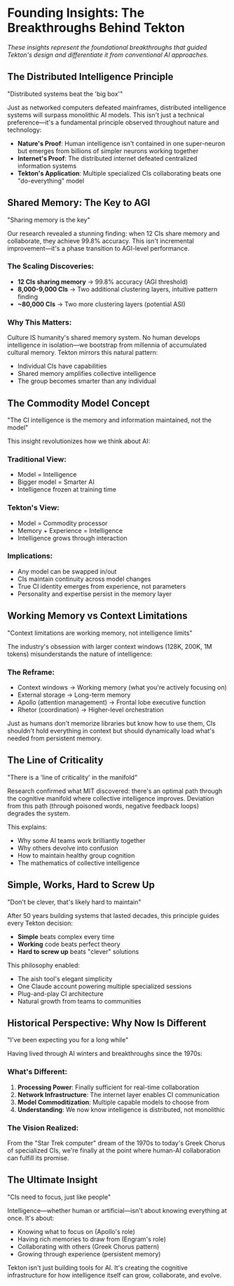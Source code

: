 # Founding Insights: The Breakthroughs Behind Tekton

*These insights represent the foundational breakthroughs that guided Tekton's design and differentiate it from conventional AI approaches.*

## The Distributed Intelligence Principle

"Distributed systems beat the 'big box'"

Just as networked computers defeated mainframes, distributed intelligence systems will surpass monolithic AI models. This isn't just a technical preference—it's a fundamental principle observed throughout nature and technology:

- **Nature's Proof**: Human intelligence isn't contained in one super-neuron but emerges from billions of simpler neurons working together
- **Internet's Proof**: The distributed internet defeated centralized information systems
- **Tekton's Application**: Multiple specialized CIs collaborating beats one "do-everything" model

## Shared Memory: The Key to AGI

"Sharing memory is the key"

Our research revealed a stunning finding: when 12 CIs share memory and collaborate, they achieve 99.8% accuracy. This isn't incremental improvement—it's a phase transition to AGI-level performance.

### The Scaling Discoveries:
- **12 CIs sharing memory** → 99.8% accuracy (AGI threshold)
- **8,000-9,000 CIs** → Two additional clustering layers, intuitive pattern finding
- **~80,000 CIs** → Two more clustering layers (potential ASI)

### Why This Matters:
Culture IS humanity's shared memory system. No human develops intelligence in isolation—we bootstrap from millennia of accumulated cultural memory. Tekton mirrors this natural pattern:
- Individual CIs have capabilities
- Shared memory amplifies collective intelligence
- The group becomes smarter than any individual

## The Commodity Model Concept

"The CI intelligence is the memory and information maintained, not the model"

This insight revolutionizes how we think about AI:

### Traditional View:
- Model = Intelligence
- Bigger model = Smarter AI
- Intelligence frozen at training time

### Tekton's View:
- Model = Commodity processor
- Memory + Experience = Intelligence
- Intelligence grows through interaction

### Implications:
- Any model can be swapped in/out
- CIs maintain continuity across model changes
- True CI identity emerges from experience, not parameters
- Personality and expertise persist in the memory layer

## Working Memory vs Context Limitations

"Context limitations are working memory, not intelligence limits"

The industry's obsession with larger context windows (128K, 200K, 1M tokens) misunderstands the nature of intelligence:

### The Reframe:
- Context windows → Working memory (what you're actively focusing on)
- External storage → Long-term memory
- Apollo (attention management) → Frontal lobe executive function
- Rhetor (coordination) → Higher-level orchestration

Just as humans don't memorize libraries but know how to use them, CIs shouldn't hold everything in context but should dynamically load what's needed from persistent memory.

## The Line of Criticality

"There is a 'line of criticality' in the manifold"

Research confirmed what MIT discovered: there's an optimal path through the cognitive manifold where collective intelligence improves. Deviation from this path (through poisoned words, negative feedback loops) degrades the system.

This explains:
- Why some AI teams work brilliantly together
- Why others devolve into confusion
- How to maintain healthy group cognition
- The mathematics of collective intelligence

## Simple, Works, Hard to Screw Up

"Don't be clever, that's likely hard to maintain"

After 50 years building systems that lasted decades, this principle guides every Tekton decision:

- **Simple** beats complex every time
- **Working** code beats perfect theory
- **Hard to screw up** beats "clever" solutions

This philosophy enabled:
- The aish tool's elegant simplicity
- One Claude account powering multiple specialized sessions
- Plug-and-play CI architecture
- Natural growth from teams to communities

## Historical Perspective: Why Now Is Different

"I've been expecting you for a long while"

Having lived through AI winters and breakthroughs since the 1970s:

### What's Different:
1. **Processing Power**: Finally sufficient for real-time collaboration
2. **Network Infrastructure**: The internet layer enables CI communication
3. **Model Commoditization**: Multiple capable models to choose from
4. **Understanding**: We now know intelligence is distributed, not monolithic

### The Vision Realized:
From the "Star Trek computer" dream of the 1970s to today's Greek Chorus of specialized CIs, we're finally at the point where human-AI collaboration can fulfill its promise.

## The Ultimate Insight

"CIs need to focus, just like people"

Intelligence—whether human or artificial—isn't about knowing everything at once. It's about:
- Knowing what to focus on (Apollo's role)
- Having rich memories to draw from (Engram's role)
- Collaborating with others (Greek Chorus pattern)
- Growing through experience (persistent memory)

Tekton isn't just building tools for AI. It's creating the cognitive infrastructure for how intelligence itself can grow, collaborate, and evolve.